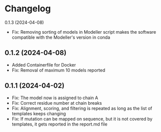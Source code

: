 Changelog
=========

0.1.3 (2024-04-08)
- Fix: Removing sorting of models in Modeller script
  makes the software compatible with the Modeller's
  version in conda

0.1.2 (2024-04-08)
-----------------
- Added Containerfile for Docker
- Fix: Removal of maximum 10 models reported


0.1.1 (2024-04-02)
------------------
- Fix: The model now is assigned to chain A
- Fix: Correct residue number at chain breaks
- Fix: Alignment, scoring, and filtering is repeated as long as
       the list of templates keeps changing
- Fix: If mutation can be mapped on sequence, but it is not
       covered by templates, it gets reported in the report.md file


